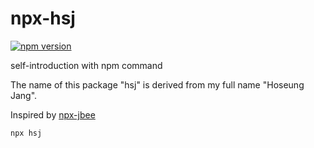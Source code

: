 # npx-hsj
[![npm version](https://badge.fury.io/js/hsj.svg)](https://badge.fury.io/js/hsj)

self-introduction with npm command

The name of this package "hsj" is derived from my full name "Hoseung Jang".

Inspired by [npx-jbee](https://github.com/JaeYeopHan/npx-jbee)

```
npx hsj
```
